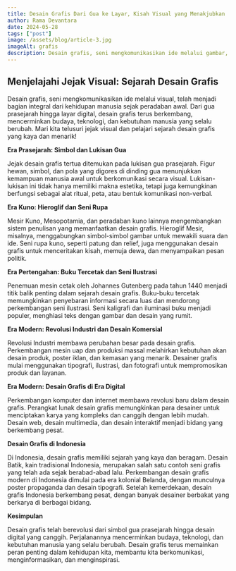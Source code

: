 ```yaml
---
title: Desain Grafis Dari Gua ke Layar, Kisah Visual yang Menakjubkan
author: Rama Devantara
date: 2024-05-28
tags: ["post"]
image: /assets/blog/article-3.jpg
imageAlt: grafis
description: Desain grafis, seni mengkomunikasikan ide melalui gambar, ternyata sudah ada sejak zaman prasejarah!  Bayangkan, manusia gua menggambar di dinding gua untuk menceritakan kisah mereka.  Keren, kan?
---
```


## Menjelajahi Jejak Visual: Sejarah Desain Grafis
Desain grafis, seni mengkomunikasikan ide melalui visual, telah menjadi bagian integral dari kehidupan manusia sejak peradaban awal.  Dari gua prasejarah hingga layar digital, desain grafis terus berkembang, mencerminkan budaya, teknologi, dan kebutuhan manusia yang selalu berubah.  Mari kita telusuri jejak visual dan pelajari sejarah desain grafis yang kaya dan menarik!

**Era Prasejarah: Simbol dan Lukisan Gua**

Jejak desain grafis tertua ditemukan pada lukisan gua prasejarah.  Figur hewan, simbol, dan pola yang digores di dinding gua menunjukkan kemampuan manusia awal untuk berkomunikasi secara visual.  Lukisan-lukisan ini tidak hanya memiliki makna estetika, tetapi juga kemungkinan berfungsi sebagai alat ritual, peta, atau bentuk komunikasi non-verbal.

**Era Kuno: Hieroglif dan Seni Rupa**

Mesir Kuno, Mesopotamia, dan peradaban kuno lainnya mengembangkan sistem penulisan yang memanfaatkan desain grafis.  Hieroglif Mesir, misalnya, menggabungkan simbol-simbol gambar untuk mewakili suara dan ide.  Seni rupa kuno, seperti patung dan relief, juga menggunakan desain grafis untuk menceritakan kisah, memuja dewa, dan menyampaikan pesan politik.

**Era Pertengahan: Buku Tercetak dan Seni Ilustrasi**

Penemuan mesin cetak oleh Johannes Gutenberg pada tahun 1440 menjadi titik balik penting dalam sejarah desain grafis.  Buku-buku tercetak memungkinkan penyebaran informasi secara luas dan mendorong perkembangan seni ilustrasi.  Seni kaligrafi dan iluminasi buku menjadi populer, menghiasi teks dengan gambar dan desain yang rumit.

**Era Modern: Revolusi Industri dan Desain Komersial**

Revolusi Industri membawa perubahan besar pada desain grafis.  Perkembangan mesin uap dan produksi massal melahirkan kebutuhan akan desain produk, poster iklan, dan kemasan yang menarik.  Desainer grafis mulai menggunakan tipografi, ilustrasi, dan fotografi untuk mempromosikan produk dan layanan.

**Era Modern: Desain Grafis di Era Digital**

Perkembangan komputer dan internet membawa revolusi baru dalam desain grafis.  Perangkat lunak desain grafis memungkinkan para desainer untuk menciptakan karya yang kompleks dan canggih dengan lebih mudah.  Desain web, desain multimedia, dan desain interaktif menjadi bidang yang berkembang pesat.

**Desain Grafis di Indonesia**

Di Indonesia, desain grafis memiliki sejarah yang kaya dan beragam.  Desain Batik, kain tradisional Indonesia, merupakan salah satu contoh seni grafis yang telah ada sejak berabad-abad lalu.  Perkembangan desain grafis modern di Indonesia dimulai pada era kolonial Belanda, dengan munculnya poster propaganda dan desain tipografi.  Setelah kemerdekaan, desain grafis Indonesia berkembang pesat, dengan banyak desainer berbakat yang berkarya di berbagai bidang.

**Kesimpulan**

Desain grafis telah berevolusi dari simbol gua prasejarah hingga desain digital yang canggih.  Perjalanannya mencerminkan budaya, teknologi, dan kebutuhan manusia yang selalu berubah.  Desain grafis terus memainkan peran penting dalam kehidupan kita, membantu kita berkomunikasi, menginformasikan, dan menginspirasi.



